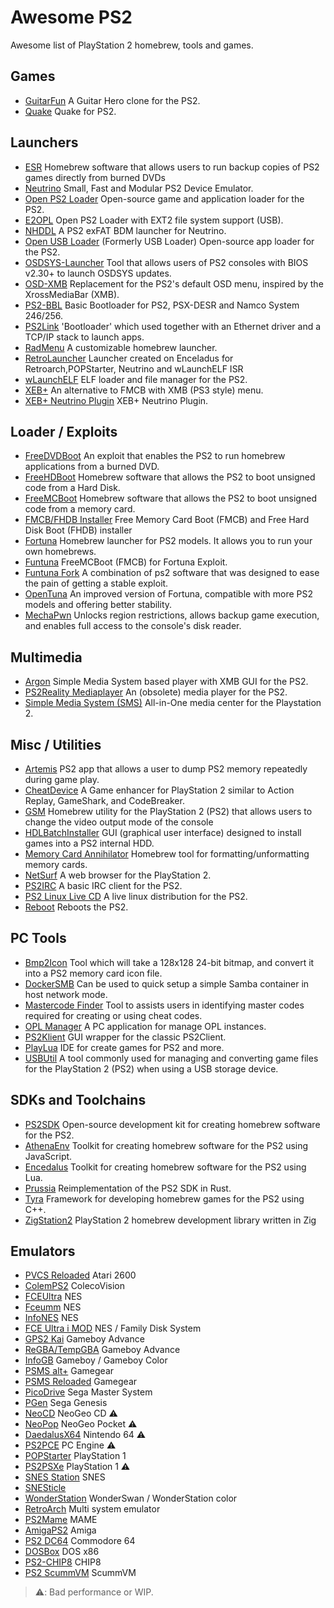 # Awesome PS2

Awesome list of PlayStation 2 homebrew, tools and games.

## Games

- [GuitarFun](https://www.psx-place.com/threads/guitar-fun.13424/) A Guitar Hero clone for the PS2.
- [Quake](https://www.psx-place.com/threads/quake-for-ps2.11192/) Quake for PS2.

## Launchers

- [ESR](https://www.ps2-home.com/forum/viewtopic.php?f=10&t=15) Homebrew software that allows users to run backup copies of PS2 games directly from burned DVDs
- [Neutrino](https://github.com/rickgaiser/neutrino) Small, Fast and Modular PS2 Device Emulator.
- [Open PS2 Loader](https://github.com/ps2homebrew/Open-PS2-Loader) Open-source game and application loader for the PS2.
- [E2OPL](https://sourceforge.net/projects/e2opl/) Open PS2 Loader with EXT2 file system support (USB).
- [NHDDL](https://www.ps2-home.com/forum/viewtopic.php?f=107&t=13687) A PS2 exFAT BDM launcher for Neutrino.
- [Open USB Loader](https://www.ps2-home.com/forum/viewtopic.php?f=83&t=3047) (Formerly USB Loader) Open-source app loader for the PS2.
- [OSDSYS-Launcher](https://github.com/HowlingWolfHWC/OSDSYS-Launcher) Tool that allows users of PS2 consoles with BIOS v2.30+ to launch OSDSYS updates.
- [OSD-XMB](https://www.ps2-home.com/forum/viewtopic.php?f=107&t=13792) Replacement for the PS2's default OSD menu, inspired by the XrossMediaBar (XMB).
- [PS2-BBL](https://github.com/israpps/PlayStation2-Basic-BootLoader) Basic Bootloader for PS2, PSX-DESR and Namco System 246/256.
- [PS2Link](https://www.ps2-home.com/forum/viewtopic.php?f=107&t=9448) 'Bootloader' which used together with an Ethernet driver and a TCP/IP stack to launch apps.
- [RadMenu](https://www.ps2-home.com/forum/viewtopic.php?f=107&t=5589) A customizable homebrew launcher.
- [RetroLauncher](https://www.psx-place.com/threads/retrolauncher-launcher-created-on-enceladus-for-retroarch-popstarter-neutrino-and-wlaunchelf-isr.44526/) Launcher created on Enceladus for Retroarch,POPStarter, Neutrino and wLaunchELF ISR
- [wLaunchELF](https://github.com/ps2homebrew/wLaunchELF) ELF loader and file manager for the PS2.
- [XEB+](https://www.psx-place.com/threads/xtremeeliteboot-s-dashboard-special-xmas-showcase.38959/) An alternative to FMCB with XMB (PS3 style) menu.
- [XEB+ Neutrino Plugin](https://github.com/sync-on-luma/xebplus-neutrino-loader-plugin) XEB+ Neutrino Plugin.

## Loader / Exploits

- [FreeDVDBoot](https://github.com/CTurt/FreeDVDBoot) An exploit that enables the PS2 to run homebrew applications from a burned DVD.
- [FreeHDBoot](https://sites.google.com/view/ysai187/home/projects/fmcbfhdb) Homebrew software that allows the PS2 to boot unsigned code from a Hard Disk.
- [FreeMCBoot](https://github.com/TnA-Plastic/FreeMcBoot) Homebrew software that allows the PS2 to boot unsigned code from a memory card.
- [FMCB/FHDB Installer](https://www.ps2-home.com/forum/viewtopic.php?f=11&t=1890) Free Memory Card Boot (FMCB) and Free Hard Disk Boot (FHDB) installer
- [Fortuna](https://www.ps2-home.com/forum/viewtopic.php?f=120&t=8542) Homebrew launcher for PS2 models. It allows you to run your own homebrews.
- [Funtuna](https://www.ps2-home.com/forum/viewtopic.php?f=129&t=9991) FreeMCBoot (FMCB) for Fortuna Exploit.
- [Funtuna Fork](https://www.psx-place.com/threads/funtuna-fork.32555/) A combination of ps2 software that was designed to ease the pain of getting a stable exploit.
- [OpenTuna](https://www.psx-place.com/threads/opentuna-an-open-source-version-of-fortuna-based-on-reverse-engineering.33010/) An improved version of Fortuna, compatible with more PS2 models and offering better stability.
- [MechaPwn](https://github.com/MechaResearch/MechaPwn) Unlocks region restrictions, allows backup game execution, and enables full access to the console's disk reader.

## Multimedia

- [Argon](https://www.ps2-home.com/forum/viewtopic.php?f=14&t=76) Simple Media System based player with XMB GUI for the PS2.
- [PS2Reality Mediaplayer](https://www.ps2-home.com/forum/viewtopic.php?f=27&t=3099) An (obsolete) media player for the PS2.
- [Simple Media System (SMS)](https://www.psx-place.com/threads/sms-simple-media-system-2-9-rev-4.10820/) All-in-One media center for the Playstation 2.

## Misc / Utilities

- [Artemis](https://www.ps2-home.com/forum/viewtopic.php?f=58&t=1105) PS2 app that allows a user to dump PS2 memory repeatedly during game play.
- [CheatDevice](https://www.psx-place.com/threads/cheat-device-continuation.40824/) A Game enhancer for PlayStation 2 similar to Action Replay, GameShark, and CodeBreaker.​
- [GSM](https://www.ps2-home.com/forum/viewtopic.php?f=12&t=53) Homebrew utility for the PlayStation 2 (PS2) that allows users to change the video output mode of the console
- [HDLBatchInstaller](https://www.psx-place.com/threads/hdl-batch-installer.34063/) GUI (graphical user interface) designed to install games into a PS2 internal HDD.
- [Memory Card Annihilator](https://www.ps2-home.com/forum/viewtopic.php?f=69&t=116) Homebrew tool for formatting/unformatting memory cards.
- [NetSurf](https://www.ps2-home.com/forum/viewtopic.php?f=107&t=8665) A web browser for the PlayStation 2.
- [PS2IRC](https://www.ps2-home.com/forum/viewtopic.php?f=107&t=1418) A basic IRC client for the PS2.
- [PS2 Linux Live CD](https://www.ps2-home.com/forum/viewtopic.php?f=107&t=8660) A live linux distribution for the PS2.
- [Reboot](https://www.ps2-home.com/forum/viewtopic.php?f=11&t=13934) Reboots the PS2.

## PC Tools

- [Bmp2Icon](https://www.ps2-home.com/forum/viewtopic.php?f=58&t=7074) Tool which will take a 128x128 24-bit bitmap, and convert it into a PS2 memory card icon file.
- [DockerSMB](https://www.ps2-home.com/forum/viewtopic.php?f=107&t=9507) Can be used to quick setup a simple Samba container in host network mode.
- [Mastercode Finder](https://www.ps2-home.com/forum/viewtopic.php?f=27&t=92) Tool to assists users in identifying master codes required for creating or using cheat codes.
- [OPL Manager](https://oplmanager.com/) A PC application for manage OPL instances.
- [PS2Klient](https://www.ps2-home.com/forum/viewtopic.php?f=107&t=5016) GUI wrapper for the classic PS2Client.
- [PlayLua](https://www.ps2-home.com/forum/viewtopic.php?f=58&t=4505) IDE for create games for PS2 and more.
- [USBUtil](https://www.ps2-home.com/forum/viewtopic.php?f=125&t=1240) A tool commonly used for managing and converting game files for the PlayStation 2 (PS2) when using a USB storage device.

## SDKs and Toolchains

- [PS2SDK](https://github.com/ps2dev/ps2sdk) Open-source development kit for creating homebrew software for the PS2.
- [AthenaEnv](https://github.com/DanielSant0s/AthenaEnv) Toolkit for creating homebrew software for the PS2 using JavaScript.
- [Encedalus](https://github.com/DanielSant0s/Enceladus) Toolkit for creating homebrew software for the PS2 using Lua.
- [Prussia](https://github.com/Ravenslofty/prussia) Reimplementation of the PS2 SDK in Rust.
- [Tyra](https://github.com/h4570/tyra/) Framework for developing homebrew games for the PS2 using C++.
- [ZigStation2](https://github.com/FalsePattern/ZigStation2) PlayStation 2 homebrew development library written in Zig

## Emulators

- [PVCS Reloaded](https://www.brunofreitas.com/node/26) Atari 2600
- [ColemPS2](https://www.psx-place.com/threads/colemps2-v2-0-new-and-improved-colecovision-emulator-for-ps2-by-jum.9742/) ColecoVision
- [FCEUltra](https://www.emuparadise.me/Nintendo_Entertainment_System_Emulators/Playstation_2/FCEUltra/146) NES
- [Fceumm](https://github.com/ps2homebrew/Fceumm-PS2/releases) NES
- [InfoNES](https://mundoihack.com/2017/01/12/ps2-tutorial-infones-v0-91/#more-17261) NES
- [FCE Ultra i MOD](https://mundoihack.com/2022/08/20/fce-ultra-0-90i/#more-1532) NES / Family Disk System
- [GPS2 Kai](https://web.archive.org/web/20171213194532/https://mundowiihack.wordpress.com/2014/09/05/gps2-kai-3-3-test-1/) Gameboy Advance
- [ReGBA/TempGBA](https://www.ps2-home.com/forum/viewtopic.php?f=21&t=1332) Gameboy Advance
- [InfoGB](https://www.ps2-home.com/forum/viewtopic.php?t=1641) Gameboy / Gameboy Color
- [PSMS alt+](https://mundoihack.com/2017/09/19/ps2-psms-v1-5/) Gamegear
- [PSMS Reloaded](https://www.brunofreitas.com/node/25) Gamegear
- [PicoDrive](https://mundoihack.com/tag/picodrive-mastersystem-libretro/) Sega Master System
- [PGen](https://github.com/ps2homebrew/pgen) Sega Genesis
- [NeoCD](https://mundowiihack.wordpress.com/tag/neocd-ps2-v0-6c) NeoGeo CD ⚠️
- [NeoPop](https://mundoihack.com/tag/neopopps2/) NeoGeo Pocket ⚠️
- [DaedalusX64](https://www.ps2-home.com/forum/viewtopic.php?f=99&p=39957#p39957) Nintendo 64 ⚠️
- [PS2PCE](https://mundoihack.com/tag/ps2pce/) PC Engine ⚠️
- [POPStarter](https://www.ps2-home.com/forum/viewtopic.php?f=19&t=1819) PlayStation 1
- [PS2PSXe](https://mundoihack.com/tag/ps2psxe/) PlayStation 1 ⚠️
- [SNES Station](https://www.ps2-home.com/forum/viewtopic.php?f=99&t=9661) SNES
- [SNESticle](https://www.psx-place.com/resources/snesticle.1216/)
- [WonderStation](https://www.psx-place.com/resources/wonderstation-oswan-ps2.448/) WonderSwan / WonderStation color
- [RetroArch](https://www.retroarch.com/?page=platforms) Multi system emulator
- [PS2Mame](https://mundoihack.com/tag/ps2mame/) MAME
- [AmigaPS2](https://www.ps2-home.com/forum/viewtopic.php?t=2094) Amiga
- [PS2 DC64](https://classicgaming.dcemulation.org/) Commodore 64
- [DOSBox](https://emulation.gametechwiki.com/index.php/DOSBox) DOS x86
- [PS2-CHIP8](https://github.com/jmgk77/CHIP8) CHIP8
- [PS2 ScummVM](https://wiki.scummvm.org/index.php?title=PlayStation_2) ScummVM

> ⚠️: Bad performance or WIP.

